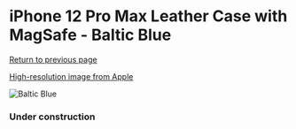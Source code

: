 # iPhone 12 Pro Max Leather Case with MagSafe - Baltic Blue

[Return to previous page](/iphone_12)

[High-resolution image from Apple](https://store.storeimages.cdn-apple.com/8756/as-images.apple.com/is/MHKK3?wid=4500&hei=4500&fmt=png)

<div style="width: 384px"><img src="/everypreview/MHKK3.png" alt="Baltic Blue"></div>

### Under construction
